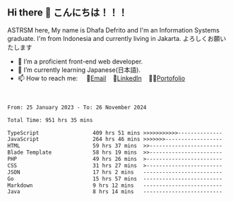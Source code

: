 ## Hi there 👋 こんにちは！！！
ASTRSM here, My name is Dhafa Defrito and I'm an Information Systems graduate. I'm from Indonesia and currently living in Jakarta. よろしくお願いたします

- 🔭 I’m a proficient front-end web developer.
- 🌱 I’m currently learning Japanese(日本語).
- 📫 How to reach me: &nbsp;&nbsp;&nbsp;&nbsp;📧[Email](ddefrito@gmail.com)&nbsp;&nbsp;&nbsp;&nbsp;💼[LinkedIn](https://www.linkedin.com/in/dhafa-defrita-rama-yudistira-9357a9229/)&nbsp;&nbsp;&nbsp;&nbsp;👨‍🎨[Portofolio](https://ddefrito.vercel.app/)
<br>
<!-- <p align="left">
<a href="https://github.com/ASTRSM">
  <img height="180em" src="https://github-readme-stats-eight-theta.vercel.app/api?username=ASTRSM&show_icons=true&theme=dracula&include_all_commits=true&count_private=true"/>
  <img height="180em" src="https://github-readme-stats-eight-theta.vercel.app/api/top-langs/?username=ASTRSM&layout=compact&langs_count=8&theme=dracula"/>
</a>
</p> -->

<!--START_SECTION:waka-->

```txt
From: 25 January 2023 - To: 26 November 2024

Total Time: 951 hrs 35 mins

TypeScript                 409 hrs 51 mins >>>>>>>>>>>--------------   43.07 %
JavaScript                 264 hrs 46 mins >>>>>>>------------------   27.82 %
HTML                       59 hrs 37 mins  >>-----------------------   06.27 %
Blade Template             58 hrs 19 mins  >>-----------------------   06.13 %
PHP                        49 hrs 26 mins  >------------------------   05.19 %
CSS                        31 hrs 27 mins  >------------------------   03.31 %
JSON                       17 hrs 2 mins   -------------------------   01.79 %
Go                         15 hrs 57 mins  -------------------------   01.68 %
Markdown                   9 hrs 12 mins   -------------------------   00.97 %
Java                       8 hrs 14 mins   -------------------------   00.87 %
```

<!--END_SECTION:waka-->
